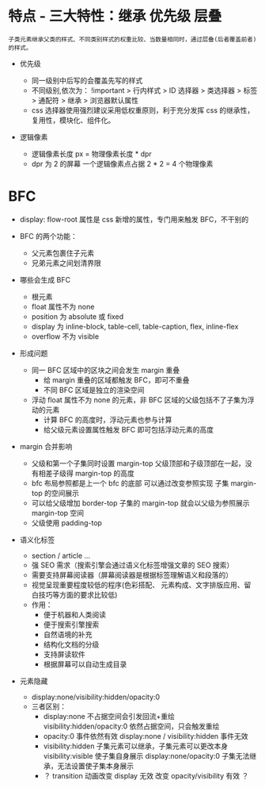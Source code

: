 # 特点 - 三大特性：继承 优先级 层叠

```
子类元素继承父类的样式、不同类别样式的权重比较、当数量相同时，通过层叠(后者覆盖前者)的样式。
```

- 优先级

  - 同一级别中后写的会覆盖先写的样式
  - 不同级别,依次为： !important > 行内样式 > ID 选择器 > 类选择器 > 标签 > 通配符 > 继承 > 浏览器默认属性
  - css 选择器使用强烈建议采用低权重原则，利于充分发挥 css 的继承性，复用性，模块化、组件化。

- 逻辑像素
  - 逻辑像素长度 px = 物理像素长度 \* dpr
  - dpr 为 2 的屏幕 一个逻辑像素点占据 2 \* 2 = 4 个物理像素

# BFC

- display: flow-root 属性是 css 新增的属性，专门用来触发 BFC，不干别的

- BFC 的两个功能：

  - 父元素包裹住子元素
  - 兄弟元素之间划清界限

- 哪些会生成 BFC

  - 根元素
  - float 属性不为 none
  - position 为 absolute 或 fixed
  - display 为 inline-block, table-cell, table-caption, flex, inline-flex
  - overflow 不为 visible

- 形成问题

  - 同一 BFC 区域中的区块之间会发生 margin 重叠
    - 给 margin 重叠的区域都触发 BFC，即可不重叠
    - 不同 BFC 区域是独立的渲染空间
  - 浮动 float 属性不为 none 的元素，非 BFC 区域的父级包括不了子集为浮动的元素
    - 计算 BFC 的高度时，浮动元素也参与计算
    - 给父级元素设置属性触发 BFC 即可包括浮动元素的高度

- margin 合并影响

  - 父级和第一个子集同时设置 margin-top 父级顶部和子级顶部在一起，没有相差子级得 margin-top 的高度
  - bfc 布局参照都是上一个 bfc 的底部 可以通过改变参照实现 子集 margin-top 的空间展示
  - 可以给父级增加 border-top 子集的 margin-top 就会以父级为参照展示 margin-top 空间
  - 父级使用 padding-top

- 语义化标签

  - section / article ...
  - 强 SEO 需求（搜索引擎会通过语义化标签增强文章的 SEO 搜索）
  - 需要支持屏幕阅读器（屏幕阅读器是根据标签理解语义和段落的）
  - 视觉呈现重要程度较低的程序(色彩搭配、 元素构成、文字排版应用、留白技巧等方面的要求比较低)
  - 作用：
    - 便于机器和人类阅读
    - 便于搜索引擎搜索
    - 自然语境的补充
    - 结构化文档的分级
    - 支持屏读软件
    - 根据屏幕可以自动生成目录

- 元素隐藏
  - display:none/visibility:hidden/opacity:0
  - 三者区别：
    - display:none 不占据空间会引发回流+重绘 visibility:hidden/opacity:0 依然占据空间，只会触发重绘
    - opacity:0 事件依然有效 display:none / visibility:hidden 事件无效
    - visibility:hidden 子集元素可以继承，子集元素可以更改本身 visibility:visible 使子集自身展示 display:none/opacity:0 子集无法继承，无法设置使子集本身展示
    - ？ transition 动画改变 display 无效 改变 opacity/visibility 有效 ？
